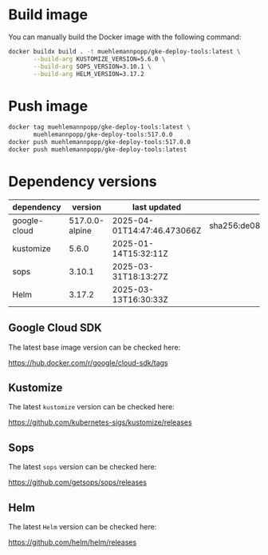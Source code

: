 # Build image

You can manually build the Docker image with the following command:

```bash
docker buildx build . -t muehlemannpopp/gke-deploy-tools:latest \
       --build-arg KUSTOMIZE_VERSION=5.6.0 \
       --build-arg SOPS_VERSION=3.10.1 \
       --build-arg HELM_VERSION=3.17.2
```

# Push image

```bash
docker tag muehlemannpopp/gke-deploy-tools:latest \
       muehlemannpopp/gke-deploy-tools:517.0.0
docker push muehlemannpopp/gke-deploy-tools:517.0.0
docker push muehlemannpopp/gke-deploy-tools:latest
```


# Dependency versions

| dependency   | version                 | last updated                 | digest                       |
|--------------|-------------------------|------------------------------|------------------------------|
| google-cloud | 517.0.0-alpine | 2025-04-01T14:47:46.473066Z | sha256:de082be65a8506e7794307bce9a116c648277e3aa1268325e8e9fbb6d2df8a39 |
| kustomize    | 5.6.0        | 2025-01-14T15:32:11Z            |                              |
| sops         | 3.10.1             | 2025-03-31T18:13:27Z                 |                              |
| Helm         | 3.17.2             | 2025-03-13T16:30:33Z                 |                              |


## Google Cloud SDK

The latest base image version can be checked here:

<https://hub.docker.com/r/google/cloud-sdk/tags>


## Kustomize

The latest `kustomize` version can be checked here:

<https://github.com/kubernetes-sigs/kustomize/releases>


## Sops

The latest `sops` version can be checked here:

<https://github.com/getsops/sops/releases>


## Helm

The latest `Helm` version can be checked here:

<https://github.com/helm/helm/releases>
